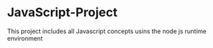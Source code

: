 ﻿# JavaScript-Project

 This project includes all Javascript concepts usins the node js runtime environment 

